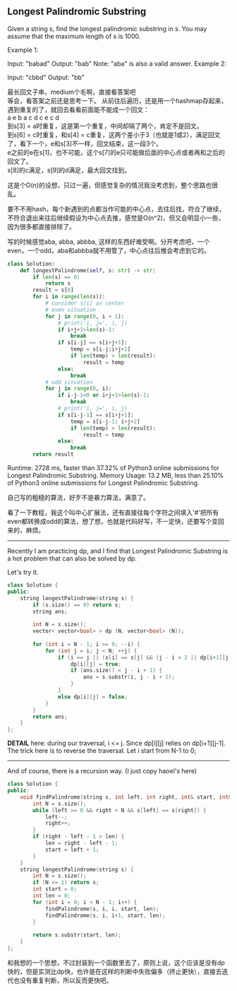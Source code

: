 ## Longest Palindromic Substring

Given a string s, find the longest palindromic substring in s. You may assume that the maximum length of s is 1000.

Example 1:

Input: "babad"
Output: "bab"
Note: "aba" is also a valid answer.
Example 2:

Input: "cbbd"
Output: "bb"

最长回文子串，medium个毛啊，直接看答案吧  
等会，看答案之前还是思考一下。
从前往后遍历，还是用一个hashmap存起来，遇到重复的了，就回去看看前面能不能成一个回文：  
a e b a c d c e c d    
到s[3] = a时重复，这是第一个重复，中间却隔了两个，肯定不是回文。  
到s[6] = c时重复，和s[4] = c重复，这两个差小于3（也就是1或2），满足回文了，看下一个，e和s[3]不一样，回文结束，这一段3个。  
e之前的e在s[1]，也不可能，这个s[7]的e只可能做后面的中心点或者再和之后的回文了。  
s[8]的c满足，s[9]的d满足，最大回文找到。    

这是个O(n)的设想，只过一遍，但感觉复杂的情况我没考虑到，整个思路也很乱。

要不不用hash，每个新遇到的点都当作可能的中心点，去往后找，符合了继续，不符合退出来往后继续假设为中心点去推，感觉是O(n^2)，但又会明显小一些，因为很多都直接排除了。

写的时候感觉aba, abba, abbba, 这样的东西好难受啊。分开考虑吧，一个even，一个odd，aba和abbba就不用管了，中心点往后推会考虑到它的。

```python
class Solution:
    def longestPalindrome(self, s: str) -> str:
        if len(s) == 0:
            return s
        result = s[0]
        for i in range(len(s)):
            # consider s[i] as center
            # even situation
            for j in range(0, i + 1):
                # print('i, j=', i, j)
                if i+j+1>len(s)-1:
                    break
                if s[i-j] == s[i+j+1]:
                    temp = s[i-j:i+j+2]
                    if len(temp) > len(result):
                        result = temp
                else:
                    break
            # odd situation
            for j in range(0, i):    
                if i-j-1<0 or i+j+1>len(s)-1:
                    break
                # print('i, j=', i, j)            
                if s[i-j-1] == s[i+j+1]:
                    temp = s[i-j-1: i+j+2]
                    if len(temp) > len(result):
                        result = temp
                else:
                    break
        return result
```

Runtime: 2728 ms, faster than 37.32% of Python3 online submissions for Longest Palindromic Substring.
Memory Usage: 13.2 MB, less than 25.10% of Python3 online submissions for Longest Palindromic Substring.

自己写的粗糙的算法，好歹不是暴力算法，满意了。

看了一下教程，我这个叫中心扩展法，还有直接往每个字符之间填入'#'把所有even都转换成odd的算法，想了想，也就是代码好写，不一定快，还要写个变回来的，麻烦。

--------------------------
Recently I am practicing dp, and I find that Longest Palindromic Substring is a hot problem that can also be solved by dp.

Let's try it.

```cpp
class Solution {
public:
    string longestPalindrome(string s) {
        if (s.size() == 0) return s;
        string ans;
        
        int N = s.size();
        vector< vector<bool> > dp (N, vector<bool> (N));
        
        for (int i = N - 1; i >= 0; --i) {
            for (int j = i; j < N; ++j) {
                if (i == j || (s[i] == s[j] && (j - i < 2 || dp[i+1][j-1]))) {
                    dp[i][j] = true;
                    if (ans.size() < j - i + 1) {
                        ans = s.substr(i, j - i + 1);
                    }
                }
                else dp[i][j] = false;
            }
        }
        return ans;
    }
};
```

**DETAIL** here: during our traversal, i <= j. Since dp[i][j] relies on dp[i+1][j-1]. The trick here is to reverse the traversal. Let i start from N-1 to 0;

-------------------------
And of course, there is a recursion way.
(I just copy haoel's here)

```cpp
class Solution {
public:
    void findPalindrome(string s, int left, int right, int& start, int& len) {
        int N = s.size();
        while (left >= 0 && right < N && s[left] == s[right]) {
            left--;
            right++;
        }
        if (right - left - 1 > len) {
            len = right - left - 1;
            start = left + 1;
        }
    }
    string longestPalindrome(string s) {
        int N = s.size();
        if (N <= 1) return s;
        int start = 0;
        int len = 0;
        for (int i = 0; i < N - 1; i++) {
            findPalindrome(s, i, i, start, len);
            findPalindrome(s, i, i+1, start, len);
        }
        
        return s.substr(start, len);
    }
};
```
和我想的一个思想，不过封装到一个函数里去了，原则上说，这个应该是没有dp快的，但是实测比dp快，也许是在这样的判断中失败偏多（终止更快），直接去迭代也没有重复判断，所以反而更快吧。
